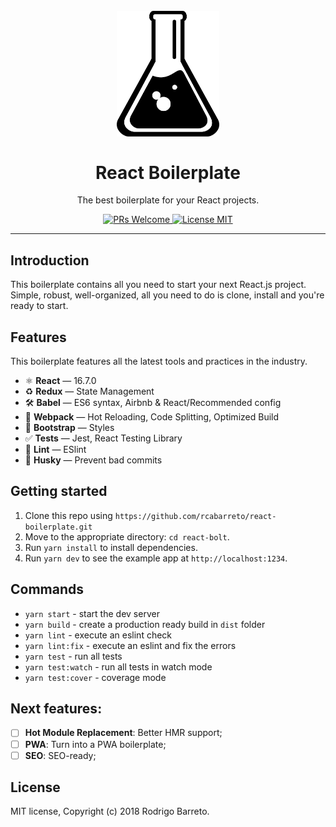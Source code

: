 
<h1 align="center">
<br>
  <a href="https://github.com/rcabarreto/react-boilerplate"><img src="erlen.jpg" alt="React Boilerplate" width=164"></a>
<br>
<br>
React Boilerplate
</h1>

<p align="center">The best boilerplate for your React projects.</p>

<p align="center">
  <a href="http://makeapullrequest.com">
    <img src="https://img.shields.io/badge/PRs-welcome-brightgreen.svg?style=flat-square" alt="PRs Welcome">
  </a>
  <a href="https://opensource.org/licenses/MIT">
    <img src="https://img.shields.io/badge/license-MIT-blue.svg?style=flat-square" alt="License MIT">
  </a>
</p>

<hr />

## Introduction

This boilerplate contains all you need to start your next React.js project. Simple, robust, well-organized, all you need to do is clone, install and you're ready to start.

## Features

This boilerplate features all the latest tools and practices in the industry.

- ⚛ **React** — 16.7.0
- ♻ **Redux** — State Management
- 🛠 **Babel** — ES6 syntax, Airbnb & React/Recommended config
- 🚀 **Webpack**  — Hot Reloading, Code Splitting, Optimized Build
- 💅 **Bootstrap** — Styles
- ✅  **Tests** — Jest, React Testing Library
- 💖  **Lint** — ESlint
- 🐶  **Husky** — Prevent bad commits

## Getting started

1. Clone this repo using `https://github.com/rcabarreto/react-boilerplate.git`
2. Move to the appropriate directory: `cd react-bolt`.
3. Run `yarn install` to install dependencies.
4. Run `yarn dev` to see the example app at `http://localhost:1234`.

## Commands

- `yarn start` - start the dev server
- `yarn build` - create a production ready build in `dist` folder
- `yarn lint` - execute an eslint check
- `yarn lint:fix` - execute an eslint and fix the errors
- `yarn test` - run all tests
- `yarn test:watch` - run all tests in watch mode
- `yarn test:cover` - coverage mode

## Next features:

- [ ] **Hot Module Replacement**: Better HMR support;
- [ ] **PWA**: Turn into a PWA boilerplate;
- [ ] **SEO**: SEO-ready;

## License

MIT license, Copyright (c) 2018 Rodrigo Barreto.
